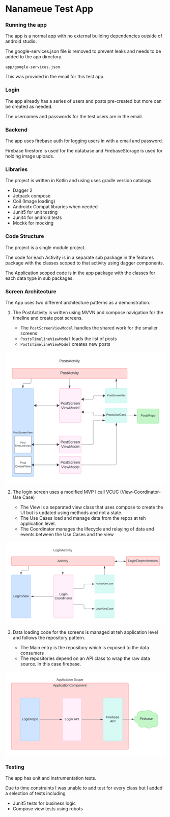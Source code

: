 # Nanameue Test App

### Running the app

The app is a normal app with no external building dependencies outside of android studio.

The google-services.json file is removed to prevent leaks and needs to be added to the app directory. 

`app/google-services.json`

This was provided in the email for this test app.

### Login

The app already has a series of users and posts pre-created but more can be created as needed.

The usernames and passwords for the test users are in the email.

### Backend

The app uses firebase auth for logging users in with a email and password.

Firebase firestore is used for the database and FirebaseStorage is used for holding image uploads.

### Libraries

The project is written in Kotlin and using uses gradle version catalogs.

- Dagger 2
- Jetpack compose
- Coil (Image loading)
- Androidx Compat libraries when needed
- Junit5 for unit testing
- Junit4 for android tests
- Mockk for mocking

### Code Structure
The project is a single module project.

The code for each Activity is in a separate sub package in the features package with the classes scoped to that activity using dagger components.

The Application scoped code is in the app package with the classes for each data type in sub packages.

### Screen Architecture

The App uses two different architecture patterns as a demonstration. 

1. The PostActivity is written using MVVN and compose navigation for the timeline and create post screens.

    - The `PostScreenViewModel` handles the shared work for the smaller screens
    -  `PostsTimelineViewModel` loads the list of posts
    -  `PostsTimelineViewModel` creates new posts

![PostsActivity Diagram](./docs/images/PostsActivity.png)

2. The login screen uses a modified MVP I call VCUC (View-Coordinator-Use Case)

    - The View is a separated view class that uses compose to create the UI but is updated using methods and not a state.
    - The Use Cases load and manage data from the repos at teh application level.
    - The Coordinator manages the lifecycle and relaying of data and events between the Use Cases and the view

![LoginActivity Diagram](./docs/images/LoginActivity.png)

3. Data loading code for the screens is managed at teh application level and follows the repository pattern.

    - The Main entry is the repository which is exposed to the data consumers
    - The repositories depend on an API class to wrap the raw data source. In this case firebase.

 ![Application Diagram](./docs/images/Repos.png)

 ### Testing
 The app has unit and instrumentation tests.

 Due to time constraints I was unable to add test for every class but I added a selection of tests including 
 
- Junit5 tests for business logic
- Compose view tests using robots

